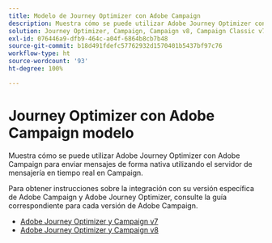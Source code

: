 ```yaml
---
title: Modelo de Journey Optimizer con Adobe Campaign
description: Muestra cómo se puede utilizar Adobe Journey Optimizer con Adobe Campaign para enviar mensajes de forma nativa utilizando el servidor de mensajería en tiempo real en Campaign
solution: Journey Optimizer, Campaign, Campaign v8, Campaign Classic v7, Campaign Standard
exl-id: 076446a9-dfb9-464c-a04f-6864b8cb7b48
source-git-commit: b18d491fdefc57762932d1570401b5437bf97c76
workflow-type: ht
source-wordcount: '93'
ht-degree: 100%

---
```


# Journey Optimizer con Adobe Campaign     modelo

Muestra cómo se puede utilizar Adobe Journey Optimizer con Adobe Campaign para enviar mensajes de forma nativa utilizando el servidor de mensajería en tiempo real en Campaign.

Para obtener instrucciones sobre la integración con su versión específica de Adobe Campaign y Adobe Journey Optimizer, consulte la guía correspondiente para cada versión de Adobe Campaign.

* [Adobe Journey Optimizer y Campaign v7](ajo-and-campaign-v7.md)
* [Adobe Journey Optimizer y Campaign v8](ajo-and-campaign-v8.md)